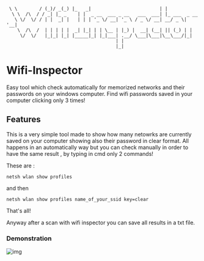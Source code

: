 ``` __          ___  __ _   _____                           _             
 \ \        / (_)/ _(_) |_   _|                         | |            
  \ \  /\  / / _| |_ _    | |  _ __  ___ _ __   ___  ___| |_ ___  _ __ 
   \ \/  \/ / | |  _| |   | | | '_ \/ __| '_ \ / _ \/ __| __/ _ \| '__|
    \  /\  /  | | | | |  _| |_| | | \__ | |_) |  __| (__| || (_) | |   
     \/  \/   |_|_| |_| |_____|_| |_|___| .__/ \___|\___|\__\___/|_|   
                                        | |                            
                                        |_|                            
```
# Wifi-Inspector
Easy tool which check automatically for memorized networks and their passwords on your windows computer.
Find wifi passwords saved in your computer clicking only 3 times!
## Features

This is a very simple tool made to show how many netowrks are currently saved on your computer showing also their password in clear format. All happens in an automatically way but you can check manually in order to have the same result , by typing in cmd only 2 commands!

These are :

```
netsh wlan show profiles
```

and then 

```
netsh wlan show profiles name_of_your_ssid key=clear
```

That's all!

Anyway after a scan with wifi inspector you can save all results in a txt file.

### Demonstration

 ![img](https://i.imgur.com/3ayW5FZ.gif)
